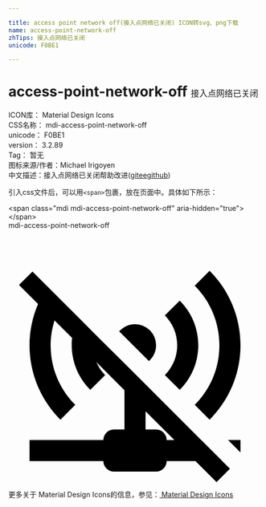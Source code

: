 ```yaml
---

title: access point network off(接入点网络已关闭) ICON转svg、png下载
name: access-point-network-off
zhTips: 接入点网络已关闭
unicode: F0BE1

---
```


# access-point-network-off  <small style="font-size: 60%;font-weight: 100">接入点网络已关闭</small>


<div class="detail-page">
<p>
<span>
ICON库：
<span class="badge-secondary badge">Material Design Icons</span> 
</span>
<br/>
<span>
CSS名称：
<span class="badge-secondary badge">mdi-access-point-network-off</span> 
</span>
<br/>
<span>
unicode：
<span class="badge-secondary badge">F0BE1</span> 
</span>
<br/>
<span>
version：
<span class="badge-secondary badge">3.2.89</span> 
</span>
<br/>
<span>Tag：
<span class="badge-light badge">暂无</span>
</span>
<br/>
<span>图标来源/作者：<span class="badge-light badge">Michael Irigoyen</span></span> 
<br/>
<span class="zh-detail">中文描述：<span class="badge-primary badge">接入点网络已关闭</span><span class="help-link"><span>帮助改进</span>(<a href="https://gitee.com/liuwave/icon-helper/edit/master/json/material/access-point-network-off.json" target="_blank" rel="noopener noreferrer">gitee</a><a href="https://github.com/liuwave/icon-helper/edit/master/json/material/access-point-network-off.json" target="_blank" rel="noopener noreferrer">github</a></span>)</span><br/>
</p>
</div>
<div class="alert alert-dark">
  <i class="mdi mdi-access-point-network-off mdi-48px"></i>
  <i class="mdi mdi-access-point-network-off mdi-36px"></i>
  <i class="mdi mdi-access-point-network-off mdi-24px"></i>
  <i class="mdi mdi-access-point-network-off mdi-18px"></i>
</div>
<div>
  <p>引入css文件后，可以用<code>&lt;span&gt;</code>包裹，放在页面中。具体如下所示：    
  </p>
  <div class="alert alert-primary" style="font-size: 14px">
    &lt;span class="mdi mdi-access-point-network-off" aria-hidden="true"&gt;&lt;/span&gt;
    <copy-btn content='<span class="mdi mdi-access-point-network-off" aria-hidden="true"></span>'></copy-btn>
  </div>
  <div class="alert alert-secondary">
    <i class="mdi mdi-access-point-network-off"
    style="font-size: 24px"
    aria-hidden="true"></i> mdi-access-point-network-off
    <copy-btn content="mdi-access-point-network-off" btn-title="复制图标名称"></copy-btn>
  </div>
</div>
<div id="svg" class="svg-wrap">
<svg xmlns="http://www.w3.org/2000/svg" viewBox="0 0 24 24"><path d="M14.83,13.83C15.55,13.11 16,12.11 16,11C16,9.89 15.55,8.89 14.83,8.17L16.24,6.76C17.33,7.85 18,9.35 18,11C18,12.65 17.33,14.15 16.24,15.24L14.83,13.83M14,11A2,2 0 0,0 12,9C11.4,9 10.87,9.27 10.5,9.68L13.32,12.5C13.73,12.13 14,11.6 14,11M17.66,16.66L19.07,18.07C20.88,16.26 22,13.76 22,11C22,8.24 20.88,5.74 19.07,3.93L17.66,5.34C19.11,6.78 20,8.79 20,11C20,13.22 19.11,15.22 17.66,16.66M22,21.18V20H20.82L22,21.18M20.27,22L21,22.73L19.73,24L17.73,22H15A1,1 0 0,1 14,23H10A1,1 0 0,1 9,22H2V20H9A1,1 0 0,1 10,19H11V15.27L8.34,12.61C8.54,13.07 8.82,13.5 9.17,13.83L7.76,15.24C6.67,14.15 6,12.65 6,11C6,10.77 6,10.54 6.04,10.31L4.37,8.64C4.14,9.39 4,10.18 4,11C4,13.22 4.89,15.22 6.34,16.66L4.93,18.07C3.12,16.26 2,13.76 2,11C2,9.61 2.29,8.28 2.81,7.08L1,5.27L2.28,4L3.7,5.42L5.15,6.87L6.63,8.35V8.35L8.17,9.9L10.28,12L11,12.71L18.27,20H18.28L20.28,22H20.27M15.73,20L13,17.27V19H14A1,1 0 0,1 15,20H15.73Z" /></svg>
</div>
<detail full-name='mdi-access-point-network-off'></detail>
    
<div><p>更多关于 Material Design Icons的信息，参见：<a target="_blank" href="https://iconhelper.cn/material.html"> Material Design Icons</a>
</p></div>
